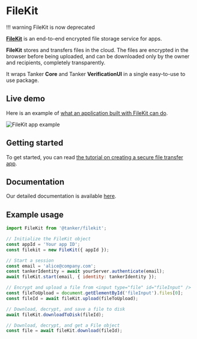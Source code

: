 # FileKit

!!! warning
    FileKit is now deprecated

**[FileKit](https://tanker.io/)** is an end-to-end encrypted file storage service for apps.

**FileKit** stores and transfers files in the cloud. The files are encrypted in the browser before being uploaded, and
can be downloaded only by the owner and recipients, completely transparently.

It wraps Tanker **Core** and Tanker **VerificationUI** in a single easy-to-use to use package.

## Live demo

Here is an example of [what an application built with FileKit can do](https://tankerhq.github.io/filekit-tuto-app/).

![FileKit app example](../../src/public/filekit-app.png)

## Getting started

To get started, you can read [the tutorial on creating a secure
file transfer app](https://docs.tanker.io/filekit/latest/tutorials/file-transfer/).

## Documentation

Our detailed documentation is available [here](https://docs.tanker.io/filekit/latest/).

## Example usage

```js
import FileKit from '@tanker/filekit';

// Initialize the FileKit object
const appId = 'Your app ID';
const filekit = new FileKit({ appId });

// Start a session
const email = 'alice@company.com';
const tankerIdentity = await yourServer.authenticate(email);
await fileKit.start(email, { identity: tankerIdentity });

// Encrypt and upload a file from <input type="file" id="fileInput" />
const fileToUpload = document.getElementById('fileInput').files[0];
const fileId = await fileKit.upload(fileToUpload);

// Download, decrypt, and save a file to disk
await fileKit.downloadToDisk(fileId);

// Download, decrypt, and get a File object
const file = await fileKit.download(fileId);
```
